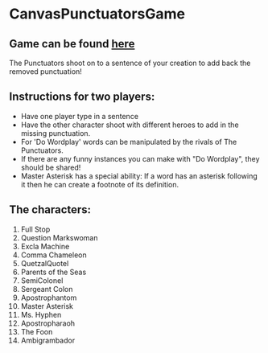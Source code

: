 # CanvasPunctuatorsGame

## Game can be found [here](https://exclamachine.github.io/PunctuatorsGame)

The Punctuators shoot on to a sentence of your creation to add back the removed punctuation!

## Instructions for two players:

- Have one player type in a sentence
- Have the other character shoot with different heroes to add in the missing punctuation.
- For 'Do Wordplay' words can be manipulated by the rivals of The Punctuators.
- If there are any funny instances you can make with "Do Wordplay", they should be shared!
- Master Asterisk has a special ability: If a word has an asterisk following it then he can create a footnote of its definition.

## The characters:

1. Full Stop
2. Question Markswoman
3. Excla Machine
4. Comma Chameleon
5. QuetzalQuotel
6. Parents of the Seas
7. SemiColonel
8. Sergeant Colon
9. Apostrophantom
10. Master Asterisk
11. Ms. Hyphen
12. Apostropharaoh
13. The Foon
14. Ambigrambador
